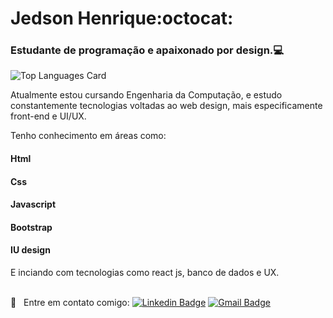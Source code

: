 # Jedson Henrique:octocat:

### Estudante de programação e apaixonado por design.:computer:

![Top Languages Card](https://github-readme-stats.vercel.app/api/top-langs/?username=henryke10x10&hide=javascript,html)

Atualmente estou cursando Engenharia da Computação, e estudo constantemente tecnologias voltadas ao web design, mais especificamente front-end e UI/UX.

Tenho conhecimento em áreas como:
#### Html
#### Css
#### Javascript
#### Bootstrap
#### IU design

E inciando com tecnologias como react js, banco de dados e UX.

<br/> :email: &nbsp; Entre em contato comigo: [![Linkedin Badge](https://img.shields.io/badge/-JedsonBarros-blue?style=flat-square&logo=Linkedin&logoColor=white&link=https://www.linkedin.com/in/jedson-barros-051776207/)](https://www.linkedin.com/in/jedson-barros-051776207/)
[![Gmail Badge](https://img.shields.io/badge/-henryke1010@gmail.com-c14438?style=flat-square&logo=Gmail&logoColor=white&link=mailto:henryke1010@gmail.com)](mailto:henryke1010@gmail.com)


